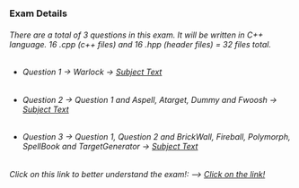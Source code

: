 ### Exam Details
###### There are a total of 3 questions in this exam. It will be written in C++ language. 16 .cpp (c++ files) and 16 .hpp (header files) = 32 files total.
  * ###### Question 1 -> Warlock -> [Subject Text](https://github.com/farukdll/42-Projects/blob/main/Exam-5/cpp_module00/subject.en.txt)
  * ###### Question 2 -> Question 1 and Aspell, Atarget, Dummy and Fwoosh -> [Subject Text](https://github.com/farukdll/42-Projects/blob/main/Exam-5/cpp_module01/subject.en.txt)
  * ###### Question 3 -> Question 1, Question 2 and BrickWall, Fireball, Polymorph, SpellBook and TargetGenerator -> [Subject Text](https://github.com/farukdll/42-Projects/blob/main/Exam-5/cpp_module02/subject.en.txt)


###### Click on this link to better understand the exam!: --> [Click on the link!](https://excalidraw.com/#room=f79b48f73066ab562e6a,RgWCvuuroLCQVevp7DW9NA)
